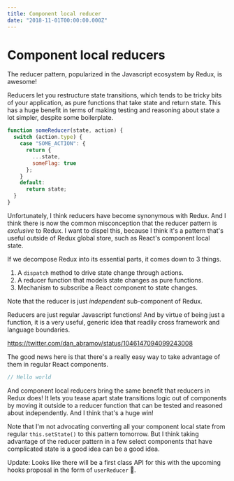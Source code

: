 ```yaml
---
title: Component local reducer
date: "2018-11-01T00:00:00.000Z"
---
```


# Component local reducers

The reducer pattern, popularized in the Javascript ecosystem by Redux, is
awesome!

Reducers let you restructure state transitions, which tends to be tricky bits of
your application, as pure functions that take state and return state. This has a
huge benefit in terms of making testing and reasoning about state a lot simpler,
despite some boilerplate.

```js
function someReducer(state, action) {
  switch (action.type) {
    case "SOME_ACTION": {
      return {
        ...state,
        someFlag: true
      };
    }
    default:
      return state;
  }
}
```

Unfortunately, I think reducers have become synonymous with Redux. And I think
there is now the common misconception that the reducer pattern is _exclusive_ to
Redux. I want to dispel this, because I think it's a pattern that's useful
outside of Redux global store, such as React's component local state.

If we decompose Redux into its essential parts, it comes down to 3 things.

1.  A `dispatch` method to drive state change through actions.
2.  A reducer function that models state changes as pure functions.
3.  Mechanism to subscribe a React component to state changes.

Note that the reducer is just _independent_ sub-component of Redux.

Reducers are just regular Javascript functions! And by virtue of being just a
function, it is a very useful, generic idea that readily cross framework and
language boundaries.

https://twitter.com/dan_abramov/status/1046147094099243008

The good news here is that there's a really easy way to take advantage of them
in regular React components.

```js
// Hello world
```

And component local reducers bring the same benefit that reducers in Redux does!
It lets you tease apart state transitions logic out of components by moving it
outside to a reducer function that can be tested and reasoned about
independently. And I think that's a huge win!

Note that I'm not advocating converting all your component local state from
regular `this.setState()` to this pattern tomorrow. But I think taking advantage
of the reducer pattern in a few select components that have complicated state is
a good idea can be a good idea.

Update: Looks like there will be a first class API for this with the upcoming
hooks proposal in the form of `userReducer` :tada:.
